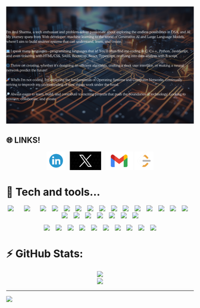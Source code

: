 ![GitHub Banner](assets/banner.png)
## 🌐 LINKS!

<p align="center">
  <a href="https://www.linkedin.com/in/atul-sharma-572458211/" target="_blank"><img height="50" src = "https://github.com/Atulsharma428/Atulsharma428/blob/main/assets/linkedin.png"></a>&nbsp;&nbsp;
  <a href="https://twitter.com/AtulSharma4288" target="_blank"><img height="50" src = "https://github.com/Atulsharma428/Atulsharma428/blob/main/assets/x_logo.png"></a>&nbsp;&nbsp;
  <a href="mailto:atulsharma91192@gmail.com" target="_blank"><img height="50" src = "https://github.com/Atulsharma428/Atulsharma428/blob/main/assets/mail%20(1).png"></a>
  <a href="https://leetcode.com/u/atulsharma08/" target="_blank"><img height="50" src = "https://github.com/Atulsharma428/Atulsharma428/blob/main/assets/LeetCode.png"></a>
</p>

# 🚀 Tech and tools...
<p align="center">
<img src="https://img.shields.io/badge/c-%2300599C.svg?style=plastic&logo=c&logoColor=white" height="40">&nbsp; &nbsp;&nbsp; &nbsp;
<img src="https://img.shields.io/badge/c++-%2300599C.svg?style=plastic&logo=c%2B%2B&logoColor=white" height="40">&nbsp; &nbsp;&nbsp; &nbsp;
<img src="https://img.shields.io/badge/css3-%231572B6.svg?style=plastic&logo=css3&logoColor=white" height="40">&nbsp; &nbsp;
<img src="https://img.shields.io/badge/html5-%23E34F26.svg?style=plastic&logo=html5&logoColor=white" height="40">&nbsp; &nbsp;
<img src="https://img.shields.io/badge/javascript-%23323330.svg?style=plastic&logo=javascript&logoColor=%23F7DF1E" height="40">&nbsp; &nbsp;
<img src="https://img.shields.io/badge/typescript-%23007ACC.svg?style=plastic&logo=typescript&logoColor=white" height="40">&nbsp; &nbsp;
<img src="https://img.shields.io/badge/python-3670A0?style=plastic&logo=python&logoColor=ffdd54" height="40">&nbsp; &nbsp;
<img src="https://img.shields.io/badge/r-%23276DC3.svg?style=plastic&logo=r&logoColor=white" height="40">&nbsp; &nbsp;
<img src="https://img.shields.io/badge/mysql-4479A1.svg?style=plastic&logo=mysql&logoColor=white" height="40">&nbsp; &nbsp;
<img src="https://img.shields.io/badge/firebase-%23039BE5.svg?style=plastic&logo=firebase" height="40">&nbsp; &nbsp;
<img src="https://img.shields.io/badge/react-%2320232a.svg?style=plastic&logo=react&logoColor=%2361DAFB" height="40">&nbsp; &nbsp;
<img src="https://img.shields.io/badge/aws-%23FF9900.svg?style=plastic&logo=amazon-aws&logoColor=white" height="40">&nbsp; &nbsp;
<img src="https://img.shields.io/badge/PowerShell-%235391FE.svg?style=plastic&logo=powershell&logoColor=white" height="40">&nbsp; &nbsp;
<img src="https://img.shields.io/badge/adobe-%23FF0000.svg?style=plastic&logo=adobe&logoColor=white" height="40">&nbsp; &nbsp;
<img src="https://img.shields.io/badge/Matplotlib-%23ffffff.svg?style=plastic&logo=Matplotlib&logoColor=black" height="40">&nbsp; &nbsp;
<img src="https://img.shields.io/badge/Keras-%23D00000.svg?style=plastic&logo=Keras&logoColor=white" height="40">&nbsp; &nbsp;
<img src="https://img.shields.io/badge/TensorFlow-%23FF6F00.svg?style=plastic&logo=TensorFlow&logoColor=white" height="40">&nbsp; &nbsp;
<img src="https://img.shields.io/badge/PyTorch-%23EE4C2C.svg?style=plastic&logo=PyTorch&logoColor=white" height="40">&nbsp; &nbsp;
<img src="https://img.shields.io/badge/scikit--learn-%23F7931E.svg?style=plastic&logo=scikit-learn&logoColor=white" height="40">&nbsp; &nbsp;
<img src="https://img.shields.io/badge/git-%23F05033.svg?style=plastic&logo=git&logoColor=white" height="40">&nbsp; &nbsp;
<img src="https://img.shields.io/badge/github-%23121011.svg?style=plastic&logo=github&logoColor=white" height="40">&nbsp; &nbsp;
<img src="https://img.shields.io/badge/docker-%230db7ed.svg?style=plastic&logo=docker&logoColor=white" height="40">
</p>

<p align="center">
<img src="https://img.shields.io/badge/cisco-%23049fd9.svg?style=plastic&logo=cisco&logoColor=black" height="40">&nbsp; &nbsp;
<img src="https://img.shields.io/badge/OpenCV-%23white.svg?style=plastic&logo=opencv&logoColor=white" height="40">&nbsp; &nbsp;
<img src="https://img.shields.io/badge/vercel-%23000000.svg?style=plastic&logo=vercel&logoColor=white" height="40">&nbsp; &nbsp;
<img src="https://img.shields.io/badge/Anaconda-%2344A833.svg?style=plastic&logo=anaconda&logoColor=white" height="40">&nbsp; &nbsp;
<img src="https://img.shields.io/badge/jQuery-%230769AD.svg?style=plastic&logo=jquery&logoColor=white" height="40">&nbsp; &nbsp;
<img src="https://img.shields.io/badge/Streamlit-%23FE4B4B.svg?style=plastic&logo=streamlit&logoColor=white" height="40">&nbsp; &nbsp;
<img src="https://img.shields.io/badge/Canva-%2300C4CC.svg?style=plastic&logo=Canva&logoColor=white" height="40">&nbsp; &nbsp;
<img src="https://img.shields.io/badge/power_bi-F2C811?style=plastic&logo=powerbi&logoColor=black" height="40">&nbsp; &nbsp;
<img src="https://img.shields.io/badge/Postman-FF6C37?style=plastic&logo=postman&logoColor=white" height="40">&nbsp; &nbsp;
<img src="https://img.shields.io/badge/Portfolio-%23000000.svg?style=plastic&logo=firefox&logoColor=#FF7139" height="40">
</p>


# ⚡ GitHub Stats:
<p align="center">
  <img src="https://github-readme-stats.vercel.app/api?username=Atulsharma428&theme=tokyonight&hide_border=false&include_all_commits=true&count_private=false"/> <br/>
  <img src="https://github-readme-streak-stats.herokuapp.com/?user=Atulsharma428&theme=tokyonight&hide_border=false"/><br/>
</p>

---
[![](https://visitcount.itsvg.in/api?id=Atulsharma428&icon=0&color=0)](https://visitcount.itsvg.in)

<!-- Proudly created with GPRM ( https://gprm.itsvg.in ) -->
